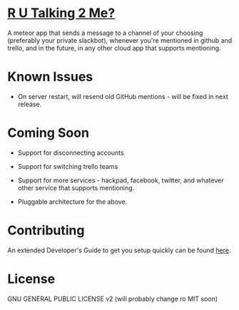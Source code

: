 # [R U Talking 2 Me?](https://rutalking2me.com)

A meteor app that sends a message to a channel of your choosing (preferably your private slackbot), whenever you're mentioned in github and trello, and in the future, in any other cloud app that supports mentioning.

# Known Issues

- On server restart, will resend old GitHub mentions - will be fixed in next release.

# Coming Soon

- Support for disconnecting accounts

- Support for switching trello teams

- Support for more services - hackpad, facebook, twitter, and whatever other service that supports mentioning.

- Pluggable architecture for the above.

# Contributing

An extended Developer's Guide to get you setup quickly can be found [here](DevGuide.md).

# License

GNU GENERAL PUBLIC LICENSE v2 (will probably change ro MIT soon)
